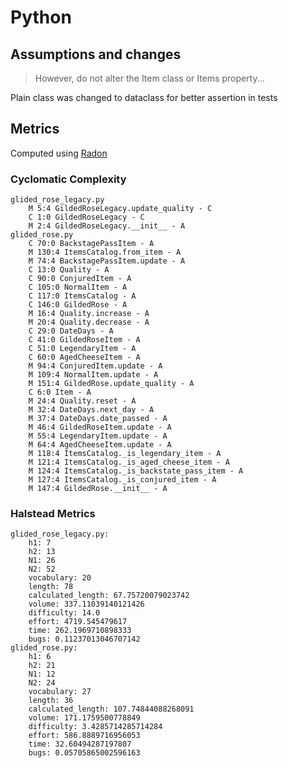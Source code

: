 # Python

## Assumptions and changes

> However, do not alter the Item class or Items property...

Plain class was changed to dataclass for better assertion in tests

## Metrics

Computed using [Radon](https://radon.readthedocs.io/en/latest/index.html)

### Cyclomatic Complexity

```text
glided_rose_legacy.py
    M 5:4 GildedRoseLegacy.update_quality - C
    C 1:0 GildedRoseLegacy - C
    M 2:4 GildedRoseLegacy.__init__ - A
glided_rose.py
    C 70:0 BackstagePassItem - A
    M 130:4 ItemsCatalog.from_item - A
    M 74:4 BackstagePassItem.update - A
    C 13:0 Quality - A
    C 90:0 ConjuredItem - A
    C 105:0 NormalItem - A
    C 117:0 ItemsCatalog - A
    C 146:0 GildedRose - A
    M 16:4 Quality.increase - A
    M 20:4 Quality.decrease - A
    C 29:0 DateDays - A
    C 41:0 GildedRoseItem - A
    C 51:0 LegendaryItem - A
    C 60:0 AgedCheeseItem - A
    M 94:4 ConjuredItem.update - A
    M 109:4 NormalItem.update - A
    M 151:4 GildedRose.update_quality - A
    C 6:0 Item - A
    M 24:4 Quality.reset - A
    M 32:4 DateDays.next_day - A
    M 37:4 DateDays.date_passed - A
    M 46:4 GildedRoseItem.update - A
    M 55:4 LegendaryItem.update - A
    M 64:4 AgedCheeseItem.update - A
    M 118:4 ItemsCatalog._is_legendary_item - A
    M 121:4 ItemsCatalog._is_aged_cheese_item - A
    M 124:4 ItemsCatalog._is_backstate_pass_item - A
    M 127:4 ItemsCatalog._is_conjured_item - A
    M 147:4 GildedRose.__init__ - A
```

### Halstead Metrics

```text
glided_rose_legacy.py:
    h1: 7
    h2: 13
    N1: 26
    N2: 52
    vocabulary: 20
    length: 78
    calculated_length: 67.75720079023742
    volume: 337.11039140121426
    difficulty: 14.0
    effort: 4719.545479617
    time: 262.1969710898333
    bugs: 0.11237013046707142
glided_rose.py:
    h1: 6
    h2: 21
    N1: 12
    N2: 24
    vocabulary: 27
    length: 36
    calculated_length: 107.74844088268091
    volume: 171.1759500778849
    difficulty: 3.4285714285714284
    effort: 586.8889716956053
    time: 32.60494287197807
    bugs: 0.05705865002596163
```
